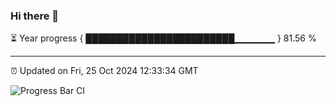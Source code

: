 ### Hi there 👋

⏳ Year progress { ████████████████████████▁▁▁▁▁▁ } 81.56 %

---

⏰ Updated on Fri, 25 Oct 2024 12:33:34 GMT

![Progress Bar CI](https://github.com/liununu/liununu/workflows/Progress%20Bar%20CI/badge.svg)
